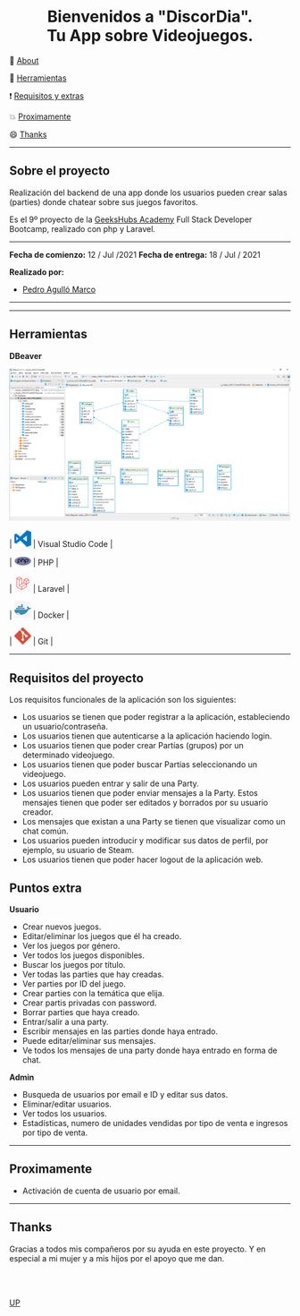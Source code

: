 <a name="top"></a>

<h1 align="center">
  <br>Bienvenidos a "DiscorDia". 
  <br>Tu App sobre Videojuegos.
</h1>


:speech_balloon: [About](#id1)   

:hammer: [Herramientas](#id2)

:exclamation: [Requisitos y extras](#id5)

:collision: [Proximamente](#id7)

:smile: [Thanks](#id8)

---

<a name="id1"></a>
## **Sobre el proyecto**

Realización del backend de una app donde los usuarios pueden crear salas (parties) donde chatear sobre sus juegos favoritos.

Es el 9º proyecto de la  [GeeksHubs Academy](https://bootcamp.geekshubsacademy.com/) Full Stack Developer Bootcamp, realizado con php y Laravel.

---
**Fecha de comienzo:** 12 / Jul /2021
**Fecha de entrega:** 18 / Jul / 2021


**Realizado por:**
* [Pedro Agulló Marco](https://github.com/PedroAgullo)

---

<a name="id2"></a>
***
## **Herramientas**

**DBeaver**

<img src="./resources/img/dBeaver.png">


| <img src="./resources/img/logovisual.png" alt="Visual" width="30"/> | Visual Studio Code |

| <img src="./resources/img/php.png" alt="Visual" width="30"/> | PHP |

| <img src="./resources/img/laravel.png" alt="Visual" width="30"/> | Laravel  |

| <img src="./resources/img/docker.png" alt="Visual" width="30"/> | Docker  |

| <img src="./resources/img/git.png" alt="Git" width="30"/> | Git |



<a name="id3"></a>
***


<a name="id5"></a>
## Requisitos del proyecto

Los requisitos funcionales de la aplicación son los siguientes:
* Los usuarios se tienen que poder registrar a la aplicación, estableciendo un usuario/contraseña.
* Los usuarios tienen que autenticarse a la aplicación haciendo login.
* Los usuarios tienen que poder crear Partías (grupos) por un determinado videojuego.
* Los usuarios tienen que poder buscar Partías seleccionando un videojuego.
* Los usuarios pueden entrar y salir de una Party.
* Los usuarios tienen que poder enviar mensajes a la Party. Estos mensajes tienen que poder ser editados y borrados por su usuario creador.
* Los mensajes que existan a una Party se tienen que visualizar como un chat común.
* Los usuarios pueden introducir y modificar sus datos de perfil, por
ejemplo, su usuario de Steam.
* Los usuarios tienen que poder hacer logout de la aplicación web.

<a name="id6"></a>
## Puntos extra

**Usuario**

  * Crear nuevos juegos.
  * Editar/eliminar los juegos que él ha creado.
  * Ver los juegos por género.
  * Ver todos los juegos disponibles.
  * Buscar los juegos por título.
  * Ver todas las parties que hay creadas.
  * Ver parties por ID del juego.
  * Crear parties con la temática que elija.
  * Crear partis privadas con password.
  * Borrar parties que haya creado.
  * Entrar/salir a una party.
  * Escribir mensajes en las parties donde haya entrado.
  * Puede editar/eliminar sus mensajes.
  * Ve todos los mensajes de una party donde haya entrado en forma de chat.
  

**Admin**

  * Busqueda de usuarios por email e ID y editar sus datos.
  * Eliminar/editar usuarios.
  * Ver todos los usuarios.
  * Estadísticas, numero de unidades vendidas por tipo de venta e ingresos por tipo de venta.


<a name="id7"></a>
***
## **Proximamente**

* Activación de cuenta de usuario por email.

<a name="id8"></a>
***
## **Thanks**

Gracias a todos mis compañeros por su ayuda en este proyecto. Y en especial a mi mujer y a mis hijos por el apoyo que me dan.

<br>
<br>

[UP](#top)
